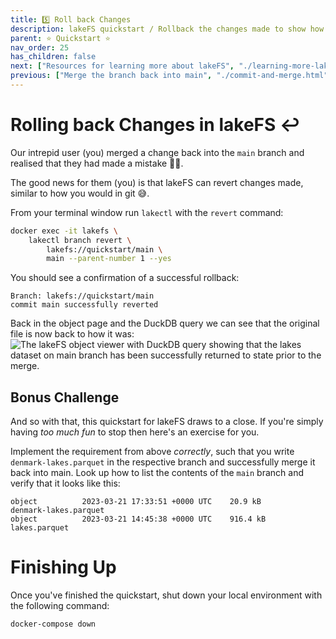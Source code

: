 ```yaml
---
title: 5️⃣ Roll back Changes
description: lakeFS quickstart / Rollback the changes made to show how lakeFS can be used to revert changes made in error. 
parent: ⭐ Quickstart ⭐
nav_order: 25
has_children: false
next: ["Resources for learning more about lakeFS", "./learning-more-lakefs.html"]
previous: ["Merge the branch back into main", "./commit-and-merge.html"]
---
```


# Rolling back Changes in lakeFS ↩️

Our intrepid user (you) merged a change back into the `main` branch and realised that they had made a mistake 🤦🏻. 

The good news for them (you) is that lakeFS can revert changes made, similar to how you would in git 😅. 

From your terminal window run `lakectl` with the `revert` command:

```bash
docker exec -it lakefs \
    lakectl branch revert \
	    lakefs://quickstart/main \
	    main --parent-number 1 --yes
```
You should see a confirmation of a successful rollback:
```
Branch: lakefs://quickstart/main
commit main successfully reverted
```

Back in the object page and the DuckDB query we can see that the original file is now back to how it was: 
<img src="/assets/img/quickstart/duckdb-main-02.png" alt="The lakeFS object viewer with DuckDB query showing that the lakes dataset on main branch has been successfully returned to state prior to the merge." class="quickstart"/>

## Bonus Challenge

And so with that, this quickstart for lakeFS draws to a close. If you're simply having _too much fun_ to stop then here's an exercise for you. 

Implement the requirement from above *correctly*, such that you write `denmark-lakes.parquet` in the respective branch and successfully merge it back into main. Look up how to list the contents of the `main` branch and verify that it looks like this:

```
object          2023-03-21 17:33:51 +0000 UTC    20.9 kB         denmark-lakes.parquet
object          2023-03-21 14:45:38 +0000 UTC    916.4 kB        lakes.parquet
```

# Finishing Up

Once you've finished the quickstart, shut down your local environment with the following command: 

```bash
docker-compose down
```
